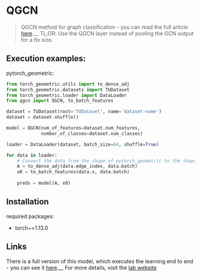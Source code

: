 # QGCN
> QGCN method for graph classification - you can read the full article [here](https://arxiv.org/abs/2104.06750).__
> TL;DR: Use the QGCN layer instead of pooling the GCN output for a fix size.  

## Execution examples:

pytorch_geometric:
```python
from torch_geometric.utils import to_dense_adj
from torch_geometric.datasets import TUDataset
from torch_geometric.loader import DataLoader
from qgcn import QGCN, to_batch_features

dataset = TUDataset(root='TUDataset', name='dataset-name')
dataset = dataset.shuffle()

model = QGCN(num_of_features=dataset.num_features,
             number_of_classes=dataset.num_classes)

loader = DataLoader(dataset, batch_size=64, shuffle=True)

for data in loader:
    # Convert the data from the shape of pytorch_geometric to the shape of the model. 
    A = to_dense_adj(data.edge_index, data.batch)
    x0 = to_batch_features(data.x, data.batch)
    
    preds = model(A, x0)
```

## Installation
required packages:
* torch~=1.13.0


## Links
There is a full version of this model, which executes the learning end to end - you can see it [here](https://github.com/louzounlab/QGCN).__
For more details, visit the [lab website](https://yolo.math.biu.ac.il/)

